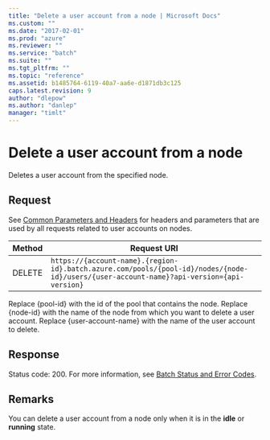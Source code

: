 ```yaml
---
title: "Delete a user account from a node | Microsoft Docs"
ms.custom: ""
ms.date: "2017-02-01"
ms.prod: "azure"
ms.reviewer: ""
ms.service: "batch"
ms.suite: ""
ms.tgt_pltfrm: ""
ms.topic: "reference"
ms.assetid: b1485764-6119-40a7-aa6e-d1871db3c125
caps.latest.revision: 9
author: "dlepow"
ms.author: "danlep"
manager: "timlt"
---
```

# Delete a user account from a node
  Deletes a user account from the specified node.  
  
##  <a name="bk_lifetime"></a> Request  
 See [Common Parameters and Headers](../batchservice/common-parameters-and-headers.md) for headers and parameters that are used by all requests related to user accounts on nodes.  
  
|Method|Request URI|  
|------------|-----------------|  
|DELETE|`https://{account-name}.{region-id}.batch.azure.com/pools/{pool-id}/nodes/{node-id}/users/{user-account-name}?api-version={api-version}`|  
  
 Replace {pool-id} with the id of the pool that contains the node. Replace {node-id} with the name of the node from which you want to delete a user account. Replace {user-account-name} with the name of the user account to delete.  
  
## Response  
 Status code: 200. For more information, see [Batch Status and Error Codes](../batchservice/batch-status-and-error-codes.md).  
  
## Remarks  
 You can delete a user account from a node only when it is in the **idle** or **running** state.  
  
  